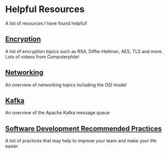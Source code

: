 # Helpful Resources

A list of resources I have found helpful!

## [Encryption](./encryption.md)

A list of encryption topics such as RSA, Diffie-Hellman, AES, TLS and more. Lots of videos from Computerphile!

## [Networking](./networking.md)

An overview of networking topics including the OSI model

## [Kafka](./Kafka.md)

An overview of the Apache Kafka message queue 

## [Software Development Recommended Practices](./software-development-recommended-practices.md)

A list of practices that may help to improve your team and make your life easier
